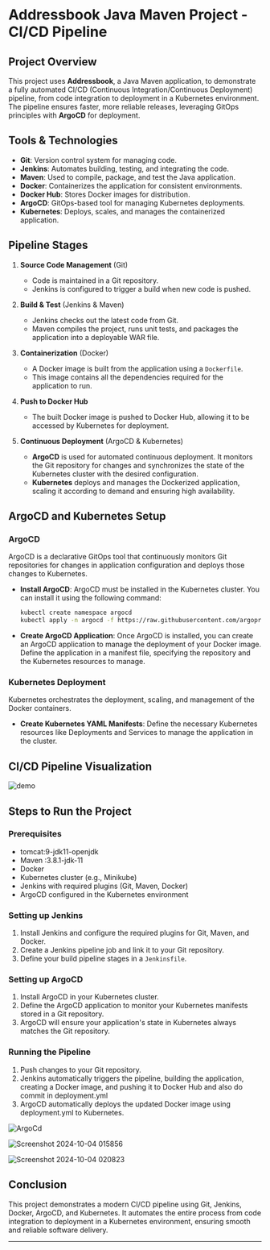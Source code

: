 # Addressbook Java Maven Project - CI/CD Pipeline

## Project Overview
This project uses **Addressbook**, a Java Maven application, to demonstrate a fully automated CI/CD (Continuous Integration/Continuous Deployment) pipeline, from code integration to deployment in a Kubernetes environment. The pipeline ensures faster, more reliable releases, leveraging GitOps principles with **ArgoCD** for deployment.

## Tools & Technologies
- **Git**: Version control system for managing code.
- **Jenkins**: Automates building, testing, and integrating the code.
- **Maven**: Used to compile, package, and test the Java application.
- **Docker**: Containerizes the application for consistent environments.
- **Docker Hub**: Stores Docker images for distribution.
- **ArgoCD**: GitOps-based tool for managing Kubernetes deployments.
- **Kubernetes**: Deploys, scales, and manages the containerized application.

## Pipeline Stages
1. **Source Code Management** (Git)
   - Code is maintained in a Git repository.
   - Jenkins is configured to trigger a build when new code is pushed.

2. **Build & Test** (Jenkins & Maven)
   - Jenkins checks out the latest code from Git.
   - Maven compiles the project, runs unit tests, and packages the application into a deployable WAR file.

3. **Containerization** (Docker)
   - A Docker image is built from the application using a `Dockerfile`.
   - This image contains all the dependencies required for the application to run.

4. **Push to Docker Hub**
   - The built Docker image is pushed to Docker Hub, allowing it to be accessed by Kubernetes for deployment.

5. **Continuous Deployment** (ArgoCD & Kubernetes)
   - **ArgoCD** is used for automated continuous deployment. It monitors the Git repository for changes and synchronizes the state of the Kubernetes cluster with the desired configuration.
   - **Kubernetes** deploys and manages the Dockerized application, scaling it according to demand and ensuring high availability.

## ArgoCD and Kubernetes Setup

### ArgoCD
ArgoCD is a declarative GitOps tool that continuously monitors Git repositories for changes in application configuration and deploys those changes to Kubernetes.

- **Install ArgoCD**: ArgoCD must be installed in the Kubernetes cluster. You can install it using the following command:
  ```bash
  kubectl create namespace argocd
  kubectl apply -n argocd -f https://raw.githubusercontent.com/argoproj/argo-cd/stable/manifests/install.yaml
  ```
  
- **Create ArgoCD Application**: Once ArgoCD is installed, you can create an ArgoCD application to manage the deployment of your Docker image. Define the application in a manifest file, specifying the repository and the Kubernetes resources to manage.

### Kubernetes Deployment
Kubernetes orchestrates the deployment, scaling, and management of the Docker containers.

- **Create Kubernetes YAML Manifests**: Define the necessary Kubernetes resources like Deployments and Services to manage the application in the cluster.


## CI/CD Pipeline Visualization
![demo](https://github.com/user-attachments/assets/eb29b871-ea9f-4809-ae0f-67ddb4f7dc7f)

## Steps to Run the Project

### Prerequisites
- tomcat:9-jdk11-openjdk
- Maven :3.8.1-jdk-11
- Docker
- Kubernetes cluster (e.g., Minikube)
- Jenkins with required plugins (Git, Maven, Docker)
- ArgoCD configured in the Kubernetes environment

### Setting up Jenkins
1. Install Jenkins and configure the required plugins for Git, Maven, and Docker.
2. Create a Jenkins pipeline job and link it to your Git repository.
3. Define your build pipeline stages in a `Jenkinsfile`.

### Setting up ArgoCD
1. Install ArgoCD in your Kubernetes cluster.
2. Define the ArgoCD application to monitor your Kubernetes manifests stored in a Git repository.
3. ArgoCD will ensure your application's state in Kubernetes always matches the Git repository.

### Running the Pipeline
1. Push changes to your Git repository.
2. Jenkins automatically triggers the pipeline, building the application, creating a Docker image, and pushing it to Docker Hub and also do commit in deployment.yml 
3. ArgoCD automatically deploys the updated Docker image using deployment.yml to Kubernetes.

![ArgoCd](https://github.com/user-attachments/assets/01f9ce91-c34a-40e3-9620-c253ec650cf1)

![Screenshot 2024-10-04 015856](https://github.com/user-attachments/assets/0c4b0312-90b4-4c50-97d8-569fa62c4699)

![Screenshot 2024-10-04 020823](https://github.com/user-attachments/assets/fe7db7e8-900d-4de0-921c-db34ab0aa13e)



## Conclusion
This project demonstrates a modern CI/CD pipeline using Git, Jenkins, Docker, ArgoCD, and Kubernetes. It automates the entire process from code integration to deployment in a Kubernetes environment, ensuring smooth and reliable software delivery.

---
